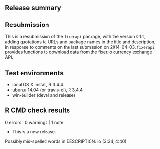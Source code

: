 
## Release summary

## Resubmission

This is a resubmission of the `fixerapi` package, with the version 0.1.1, adding quotations to URLs and package names in the title and description, in response to comments on the last submission on 2014-04-03. `fixerapi` provides functions to download data from the fixer.io currency exchange API.

## Test environments
* local OS X install, R 3.4.4
* ubuntu 14.04 (on travis-ci), R 3.4.4
* win-builder (devel and release)

## R CMD check results

0 errors | 0 warnings | 1 note

* This is a new release.

Possibly mis-spelled words in DESCRIPTION:
  io (3:34, 4:40)
